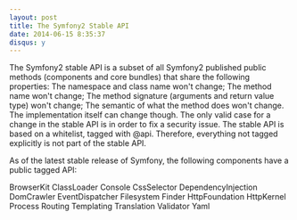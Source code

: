 ```yaml
---
layout: post
title: The Symfony2 Stable API
date: 2014-06-15 8:35:37
disqus: y
---
```


The Symfony2 stable API is a subset of all Symfony2 published public methods (components and core bundles) that share the following properties:
The namespace and class name won't change;
The method name won't change;
The method signature (arguments and return value type) won't change;
The semantic of what the method does won't change.
The implementation itself can change though. The only valid case for a change in the stable API is in order to fix a security issue.
The stable API is based on a whitelist, tagged with @api. Therefore, everything not tagged explicitly is not part of the stable API.

As of the latest stable release of Symfony, the following components have a public tagged API:

BrowserKit
ClassLoader
Console
CssSelector
DependencyInjection
DomCrawler
EventDispatcher
Filesystem
Finder
HttpFoundation
HttpKernel
Process
Routing
Templating
Translation
Validator
Yaml